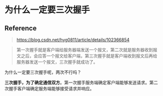 # 为什么一定要三次握手

## Reference

> https://blog.csdn.net/hyg0811/article/details/102366854

> 第一次握手就是客户端给服务器端发送一个报文，第二次就是服务器收到报文之后，会应答一个报文给客户端，第三次握手就是客户端收到报文后再给服务器发送一个报文，三次握手就成功了。

为什么一定要三次握手呢，两次不行吗？

**三次握手，为了确定通信双方**。第一次握手服务端确定客户端能够发送请求。第二次握手客户端确定服务端能够接受请求并响应。